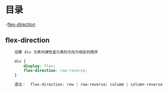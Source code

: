 # 目录

-[flex-direction](#flex-direction)

## flex-direction

```css
	设置 div 元素内弹性盒元素的方向为相反的顺序

	div {
		display: flex;
		flex-direction: row-reverse;
	}

	语法：  flex-direction: row | row-reverse| columm | column-reverse | initial | inherit

```